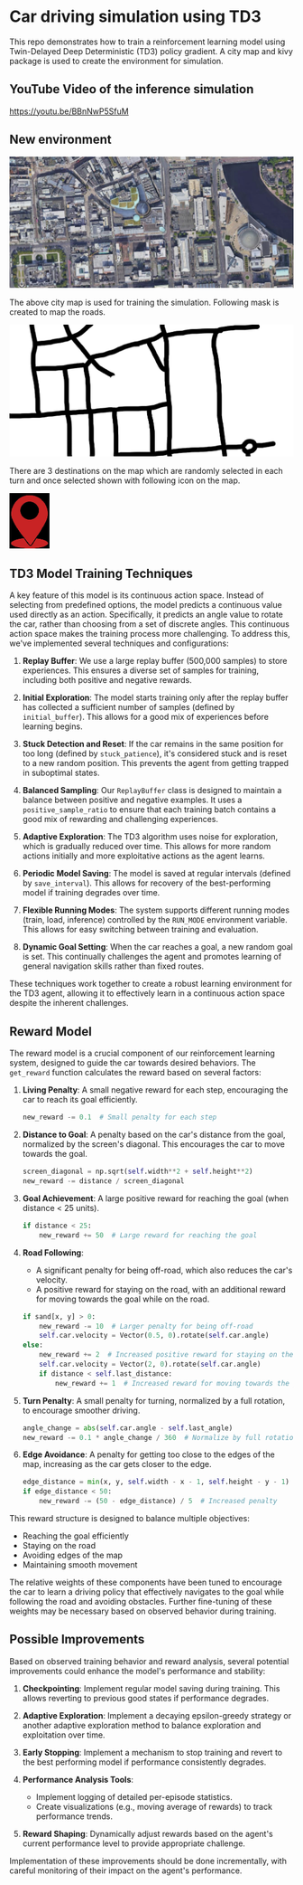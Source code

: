 # Car driving simulation using TD3 

This repo demonstrates how to train a reinforcement learning model using Twin-Delayed Deep Deterministic (TD3) policy gradient. A city map and kivy package is used to create the environment for simulation. 

## YouTube Video of the inference simulation 
https://youtu.be/BBnNwP5SfuM

## New environment 
![alt text](images_new/citymap.png)   

The above city map is used for training the simulation. Following mask is created to map the roads.   

![alt text](images_new/MASK1.png)   

There are 3 destinations on the map which are randomly selected in each turn and once selected shown with following icon on the map.   

![alt text](images_new/target.png)   


## TD3 Model Training Techniques

A key feature of this model is its continuous action space. Instead of selecting from predefined options, the model predicts a continuous value used directly as an action. Specifically, it predicts an angle value to rotate the car, rather than choosing from a set of discrete angles. This continuous action space makes the training process more challenging. To address this, we've implemented several techniques and configurations:

1. **Replay Buffer**: We use a large replay buffer (500,000 samples) to store experiences. This ensures a diverse set of samples for training, including both positive and negative rewards.

2. **Initial Exploration**: The model starts training only after the replay buffer has collected a sufficient number of samples (defined by `initial_buffer`). This allows for a good mix of experiences before learning begins.

3. **Stuck Detection and Reset**: If the car remains in the same position for too long (defined by `stuck_patience`), it's considered stuck and is reset to a new random position. This prevents the agent from getting trapped in suboptimal states.

4. **Balanced Sampling**: Our `ReplayBuffer` class is designed to maintain a balance between positive and negative examples. It uses a `positive_sample_ratio` to ensure that each training batch contains a good mix of rewarding and challenging experiences.

5. **Adaptive Exploration**: The TD3 algorithm uses noise for exploration, which is gradually reduced over time. This allows for more random actions initially and more exploitative actions as the agent learns.

6. **Periodic Model Saving**: The model is saved at regular intervals (defined by `save_interval`). This allows for recovery of the best-performing model if training degrades over time.

7. **Flexible Running Modes**: The system supports different running modes (train, load, inference) controlled by the `RUN_MODE` environment variable. This allows for easy switching between training and evaluation.

8. **Dynamic Goal Setting**: When the car reaches a goal, a new random goal is set. This continually challenges the agent and promotes learning of general navigation skills rather than fixed routes.

These techniques work together to create a robust learning environment for the TD3 agent, allowing it to effectively learn in a continuous action space despite the inherent challenges.


## Reward Model

The reward model is a crucial component of our reinforcement learning system, designed to guide the car towards desired behaviors. The `get_reward` function calculates the reward based on several factors:

1. **Living Penalty**: A small negative reward for each step, encouraging the car to reach its goal efficiently.
   ```python
   new_reward -= 0.1  # Small penalty for each step
   ```

2. **Distance to Goal**: A penalty based on the car's distance from the goal, normalized by the screen's diagonal. This encourages the car to move towards the goal.
   ```python
   screen_diagonal = np.sqrt(self.width**2 + self.height**2)
   new_reward -= distance / screen_diagonal
   ```

3. **Goal Achievement**: A large positive reward for reaching the goal (when distance < 25 units).
   ```python
   if distance < 25:
       new_reward += 50  # Large reward for reaching the goal
   ```

4. **Road Following**: 
   - A significant penalty for being off-road, which also reduces the car's velocity.
   - A positive reward for staying on the road, with an additional reward for moving towards the goal while on the road.
   ```python
   if sand[x, y] > 0:
       new_reward -= 10  # Larger penalty for being off-road
       self.car.velocity = Vector(0.5, 0).rotate(self.car.angle)
   else:
       new_reward += 2  # Increased positive reward for staying on the road
       self.car.velocity = Vector(2, 0).rotate(self.car.angle)
       if distance < self.last_distance: 
           new_reward += 1  # Increased reward for moving towards the goal while on the road
   ```

5. **Turn Penalty**: A small penalty for turning, normalized by a full rotation, to encourage smoother driving.
   ```python
   angle_change = abs(self.car.angle - self.last_angle)
   new_reward -= 0.1 * angle_change / 360  # Normalize by full rotation
   ```

6. **Edge Avoidance**: A penalty for getting too close to the edges of the map, increasing as the car gets closer to the edge.
   ```python
   edge_distance = min(x, y, self.width - x - 1, self.height - y - 1)
   if edge_distance < 50:
       new_reward -= (50 - edge_distance) / 5  # Increased penalty
   ```

This reward structure is designed to balance multiple objectives:
- Reaching the goal efficiently
- Staying on the road
- Avoiding edges of the map
- Maintaining smooth movement

The relative weights of these components have been tuned to encourage the car to learn a driving policy that effectively navigates to the goal while following the road and avoiding obstacles. Further fine-tuning of these weights may be necessary based on observed behavior during training.

## Possible Improvements

Based on observed training behavior and reward analysis, several potential improvements could enhance the model's performance and stability:

1. **Checkpointing**: Implement regular model saving during training. This allows reverting to previous good states if performance degrades.

2. **Adaptive Exploration**: Implement a decaying epsilon-greedy strategy or another adaptive exploration method to balance exploration and exploitation over time.

3. **Early Stopping**: Implement a mechanism to stop training and revert to the best performing model if performance consistently degrades.

4. **Performance Analysis Tools**:
   - Implement logging of detailed per-episode statistics.
   - Create visualizations (e.g., moving average of rewards) to track performance trends.

5. **Reward Shaping**: Dynamically adjust rewards based on the agent's current performance level to provide appropriate challenge.

Implementation of these improvements should be done incrementally, with careful monitoring of their impact on the agent's performance.

